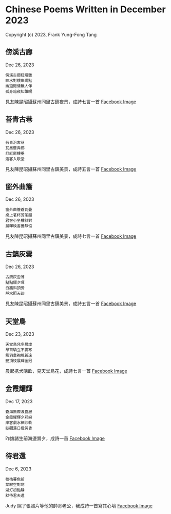 # Chinese Poems Written in December 2023
Copyright (c) 2023, Frank Yung-Fong Tang

## 傍溪古廊
Dec 26, 2023 
```
傍溪古廊紅燈艷
映水對樓岸燭點
幽遊閒情無人伴
孤身暗夜知誰眠
```
見友陳昆昭攝蘇州同里古鎮夜景，成詩七言一首 
[Facebook Image](https://www.facebook.com/photo?fbid=7367270563294303&set=a.105566029464829)

## 苔青古巷
Dec 26, 2023 
```
苔青沿古巷
瓦黑簷弄廊
灯紅窗樓垂
邀客入歇堂
```
見友陳昆昭攝蘇州同里古鎮美景，成詩五言一首 
[Facebook Image](https://www.facebook.com/photo?fbid=7367269763294383&set=a.105566029464829)

## 窗外曲簷
Dec 26, 2023 
```
窗外曲簷蒼瓦疊
桌上茗杯芳茶甜
君客小坐樓斜對
晨暉映書養靜惦
```
見友陳昆昭攝蘇州同里古鎮美景，成詩七言一首 
[Facebook Image](https://www.facebook.com/photo?fbid=7369122503109109&set=a.305408999480530)

## 古鎮灰雲
Dec 26, 2023 
```
古鎮灰雲薄
點點綴夕暉
白牆斜頂旁
靜水照天迴
```
見友陳昆昭攝蘇州同里古鎮美景，成詩五言一首 
[Facebook Image](https://www.facebook.com/photo?fbid=7367269263294433&set=a.105566029464829)

## 天堂鳥
Dec 23, 2023 
```
天堂鳥兒冬晨燦
昂首驕立不畏寒
紫羽皇袍眺蒼遠
艷頂枝展輝金冠
```
晨起携犬購飲，見天堂鳥花，成詩七言一首 
[Facebook Image](https://www.facebook.com/FrankYFTang/posts/pfbid02cFufmpm7dj3NF1rrcXmhrPVBeNkUTQQ1QgcZvsL1wZks6EfHNtoj4W37uWu9S88el)

## 金霞耀輝
Dec 17, 2023 
```
蒼海無際浪疊層
金霞耀輝夕彩紛
岸客戲水細沙軟
臥觀落日橙黃昏
```
昨㩦諸生前海邊賞夕，成詩一首 
[Facebook Image](https://www.facebook.com/FrankYFTang/posts/1476852646493658:1476852646493658)

## 待君還
Dec 6, 2023 
```
枝枯暮色前
葉寂空對寒
湖灯初點靜
默待君夫還
```
Judy 照了張照片等他的帥哥老公，我成詩一首寫其心境
[Facebook Image](https://www.facebook.com/photo/?fbid=10160897070704800&set=a.10150511976299800&comment_id=1093102601860839&reply_comment_id=894825345204029&notif_id=1702958783763875&notif_t=comment_mention&ref=notif)

